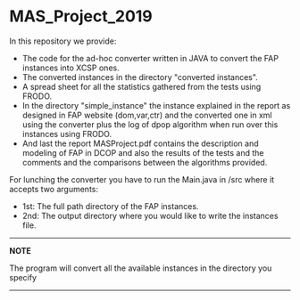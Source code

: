 # MAS_Project_2019

In this repository we provide:
* The code for the ad-hoc converter written in JAVA to convert the FAP instances into XCSP ones.
* The converted instances in the directory "converted instances".
* A spread sheet for all the statistics gathered from the tests using FRODO.
* In the directory "simple_instance" the instance explained in the report as designed in FAP website (dom,var,ctr) and the converted one in xml using the converter plus the log of dpop algorithm when run over this instances using FRODO.
* And last the report MASProject.pdf contains the description and modeling of FAP in DCOP and also the results of the tests and the comments and the comparisons between the algorithms provided.

For lunching the converter you have to run the Main.java in /src where it accepts two arguments:
* 1st: The full path directory of the FAP instances.
* 2nd: The output directory where you would like to write the instances file.

---
**NOTE**

The program will convert all the available instances in the directory you specify

---


